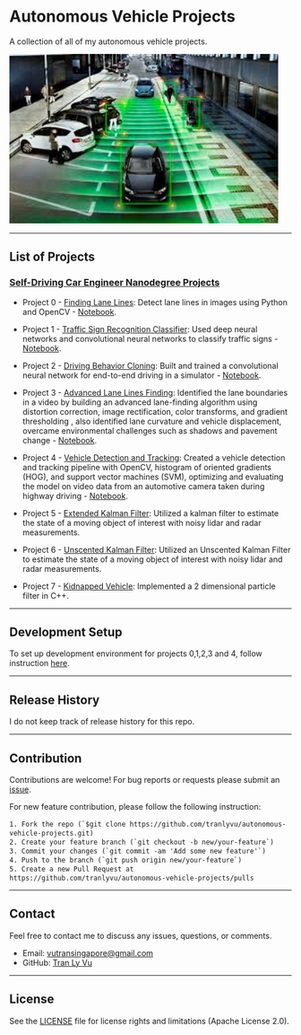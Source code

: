 # **Autonomous Vehicle Projects**

A collection of all of my autonomous vehicle projects.

<img src="img/self-driving-car.jpg" width="480" alt="Combined Image" />

---
List of Projects
---

### [Self-Driving Car Engineer Nanodegree Projects](https://www.udacity.com/course/self-driving-car-engineer-nanodegree--nd013) 

* Project 0 - [Finding Lane Lines](https://github.com/tranlyvu/autonomous-vehicle-projects/tree/master/Finding%20Lane%20Lines): Detect lane lines in images using Python and OpenCV - [Notebook](http://nbviewer.jupyter.org/gist/tranlyvu/df59fa9ea4a18f373947ca5c04bec801).

* Project 1 - [Traffic Sign Recognition Classifier](https://github.com/tranlyvu/autonomous-vehicle-projects/tree/master/Traffic%20Sign%20Classifier): Used deep neural networks and convolutional neural networks to classify traffic signs - [Notebook](http://nbviewer.jupyter.org/gist/tranlyvu/83ae4a2ef68908f33b3c4f3d11b1e374).

* Project 2 - [Driving Behavior Cloning](https://github.com/tranlyvu/autonomous-vehicle-projects/tree/master/Behavior%20Cloning): Built and trained a convolutional neural network for end-to-end driving in a simulator - [Notebook](http://nbviewer.jupyter.org/gist/tranlyvu/671c4e258dcc5535f27e458e346c64e9).

* Project 3 - [Advanced Lane Lines Finding](https://github.com/tranlyvu/autonomous-vehicle-projects/tree/master/Advanced%20Lane%20Lines): Identified the lane boundaries in a video by building an advanced lane-finding algorithm using distortion correction, image rectification, color transforms, and gradient thresholding , also identified lane curvature and vehicle displacement, overcame environmental challenges such as shadows and pavement change - [Notebook](http://nbviewer.jupyter.org/gist/tranlyvu/ffb64be864e9b67cc2aa273d34df8b45).

* Project 4 - [Vehicle Detection and Tracking](https://github.com/tranlyvu/autonomous-vehicle-projects/tree/master/Vehicle%20Detection): Created a vehicle detection and tracking pipeline with OpenCV, histogram of oriented gradients (HOG), and support vector machines (SVM), optimizing and evaluating the model on video data from an automotive camera taken during highway driving - [Notebook](http://nbviewer.jupyter.org/gist/tranlyvu/3f15440e66a89c1b50bb4993878d1390).

* Project 5 - [Extended Kalman Filter](https://github.com/tranlyvu/autonomous-vehicle-projects/tree/master/Extended%20Kalman%20Filter): Utilized a kalman filter to estimate the state of a moving object of interest with noisy lidar and radar measurements.

* Project 6 - [Unscented Kalman Filter](https://github.com/tranlyvu/autonomous-vehicle-projects/tree/master/Unscented%20Kalman%20Filter): Utilized an Unscented Kalman Filter to estimate the state of a moving object of interest with noisy lidar and radar measurements.

* Project 7 - [Kidnapped Vehicle](https://github.com/tranlyvu/autonomous-vehicle-projects/tree/master/Kidnapped%20Vehicle): Implemented a 2 dimensional particle filter in C++.

---
Development Setup
---

To set up development environment for projects 0,1,2,3 and 4, follow instruction [here](https://github.com/tranlyvu/autonomous-vehicle-projects/tree/master/env).

--- 
Release History
---

I do not keep track of release history for this repo.

---
Contribution
---

Contributions are welcome! For bug reports or requests please submit an [issue](https://github.com/tranlyvu/autonomous-vehicle-projects/issues).

For new feature contribution, please follow the following instruction:

```
1. Fork the repo (`$git clone https://github.com/tranlyvu/autonomous-vehicle-projects.git)
2. Create your feature branch (`git checkout -b new/your-feature`)
3. Commit your changes (`git commit -am 'Add some new feature'`)
4. Push to the branch (`git push origin new/your-feature`)
5. Create a new Pull Request at https://github.com/tranlyvu/autonomous-vehicle-projects/pulls
```

---
Contact
---

Feel free to contact me to discuss any issues, questions, or comments.
*  Email: vutransingapore@gmail.com
*  GitHub: [Tran Ly Vu](https://github.com/tranlyvu)

---
License
---
See the [LICENSE](https://github.com/tranlyvu/autonomous-vehicle-projects/blob/master/LICENSE) file for license rights and limitations (Apache License 2.0).